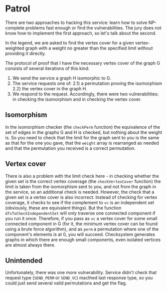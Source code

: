 # Patrol

There are two approaches to hacking this service: learn how to solve NP-complete problems fast enough or find the vulnerabilities. The jury does not know how to implement the first approach, so let's talk about the second.

In the legend, we are asked to find the vertex cover for a given vertex-weighted graph with a weight no greater than the specified limit without providing it directly.

The protocol of proof that I have the necessary vertex cover of the graph G consists of several iterations of this kind:
1) We send the service a graph H isomorphic to G.
2) The service requests one of:
2.1) a permutation proving the isomorphism
2.2) the vertex cover in the graph H.
3) We respond to the request.
Accordingly, there were two vulnerabilities: in checking the isomorphism and in checking the vertex cover.

## Isomorphism

In the isomorphism checker (the `checkPerm` function) the equivalence of the set of edges in the graphs G and H is checked, but nothing about the weight is. So you need to check that the limit for the graph sent to you is the same as that for the one you gave, that the `weight` array is rearranged as needed and that the permutation you received is a correct permutation.

## Vertex cover

There is also a problem with the limit check here - in checking whether the given set is the correct vertex coverage (the `checkVertexCover` function) the limit is taken from the isomorphism sent to you, and not from the graph in the service, so an additional check is needed. However, the check that a given set is a vertex cover is also incorrect. Instead of checking for vertex coverage, it checks to see if the complement to `vc` is an independent set (obviously, these are equivalent things). But the function `dfsToCheckIndependentSet` will only traverse one connected component if you run it once. Therefore, if you pass as `vc` a vertex cover for some small connected component in G (for it, the minimum vertex cover can be found using a brute force algorithm), and as `perm` a permutation where one of the component's elements is at 0, you will succeed. Checksystem generates graphs in which there are enough small components, even isolated vertices are almost always there.

## Unintended

Unfortunately, there was one more vulnerability. Service didn't check that request type (`SEND_PERM` or `SEND_VC`) macthed last response type, so you could just send several valid permutations and get the flag.
